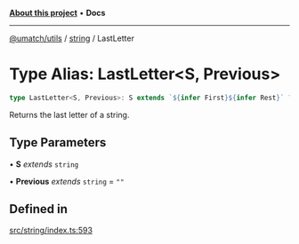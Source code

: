 [**About this project**](../../README.md) • **Docs**

***

[@umatch/utils](../../api.md) / [string](../README.md) / LastLetter

# Type Alias: LastLetter\<S, Previous\>

```ts
type LastLetter<S, Previous>: S extends `${infer First}${infer Rest}` ? Rest extends "" ? S : LastLetter<Rest, First> : Previous;
```

Returns the last letter of a string.

## Type Parameters

• **S** *extends* `string`

• **Previous** *extends* `string` = `""`

## Defined in

[src/string/index.ts:593](https://github.com/umatch-oficial/utils/blob/main/src/string/index.ts#L593)
